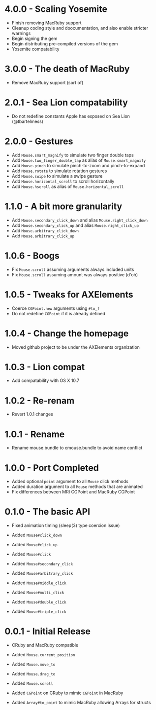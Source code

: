 # 4.0.0 - Scaling Yosemite

  * Finish removing MacRuby support
  * Cleanup coding style and doocumentation, and also enable stricter warnings
  * Begin signing the gem
  * Begin distributing pre-compiled versions of the gem
  * Yosemite compatability

# 3.0.0 - The death of MacRuby

  * Remove MacRuby support (sort of)

# 2.0.1 - Sea Lion compatability

  * Do not redefine constants Apple has exposed on Sea Lion (@tbartelmess)

# 2.0.0 - Gestures

  * Add `Mouse.smart_magnify` to simulate two finger double taps
  * Add `Mouse.two_finger_double_tap` as alias of `Mouse.smart_magnify`
  * Add `Mouse.pinch` to simulate pinch-to-zoom and pinch-to-expand
  * Add `Mouse.rotate` to simulate rotation gestures
  * Add `Mouse.swipe` to simulate a swipe gesture
  * Add `Mouse.horizontal_scroll` to scroll horizontally
  * Add `Mouse.hscroll` as alias of `Mouse.horizontal_scroll`

# 1.1.0 - A bit more granularity

  * Add `Mouse.secondary_click_down` and alias `Mouse.right_click_down`
  * Add `Mouse.secondary_click_up` and alias `Mouse.right_click_up`
  * Add `Mouse.arbitrary_click_down`
  * Add `Mouse.arbitrary_click_up`

# 1.0.6 - Boogs

  * Fix `Mouse.scroll` assuming arguments always included units
  * Fix `Mouse.scroll` assuming amount was always positive (d'oh)

# 1.0.5 - Tweaks for AXElements

  * Coerce `CGPoint.new` arguments using `#to_f`
  * Do not redefine `CGPoint` if it is already defined

# 1.0.4 - Change the homepage

  * Moved github project to be under the AXElements organization

# 1.0.3 - Lion compat

  * Add compatability with OS X 10.7

# 1.0.2 - Re-renam

  * Revert 1.0.1 changes

# 1.0.1 - Rename

  * Rename mouse.bundle to cmouse.bundle to avoid name conflict

# 1.0.0 - Port Completed

  * Added optional `point` argument to all `Mouse` click methods
  * Added duration argument to all `Mouse` methods that are animated
  * Fix differences between MRI CGPoint and MacRuby CGPoint

# 0.1.0 - The basic API

  * Fixed animation timing (sleep(3) type coercion issue)

  * Added `Mouse#click_down`
  * Added `Mouse#click_up`
  * Added `Mouse#click`
  * Added `Mouse#secondary_click`
  * Added `Mouse#arbitrary_click`
  * Added `Mouse#middle_click`
  * Added `Mouse#multi_click`
  * Added `Mouse#double_click`
  * Added `Mouse#triple_click`

# 0.0.1 - Initial Release

  * CRuby and MacRuby compatible

  * Added `Mouse.current_position`
  * Added `Mouse.move_to`
  * Added `Mouse.drag_to`
  * Added `Mouse.scroll`
  * Added `CGPoint` on CRuby to mimic `CGPoint` in MacRuby
  * Added `Array#to_point` to mimic MacRuby allowing Arrays for structs
